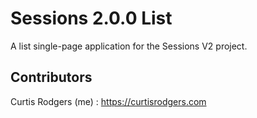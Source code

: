 # Sessions 2.0.0 List
A list single-page application for the Sessions V2 project.

## Contributors

Curtis Rodgers (me) : https://curtisrodgers.com

